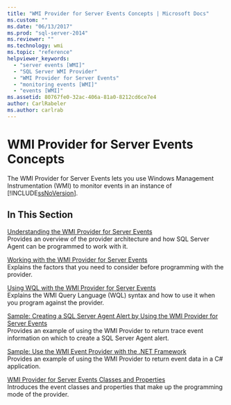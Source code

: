 ```yaml
---
title: "WMI Provider for Server Events Concepts | Microsoft Docs"
ms.custom: ""
ms.date: "06/13/2017"
ms.prod: "sql-server-2014"
ms.reviewer: ""
ms.technology: wmi
ms.topic: "reference"
helpviewer_keywords: 
  - "server events [WMI]"
  - "SQL Server WMI Provider"
  - "WMI Provider for Server Events"
  - "monitoring events [WMI]"
  - "events [WMI]"
ms.assetid: 80767fe0-32ac-406a-81a0-8212cd6ce7e4
author: CarlRabeler
ms.author: carlrab
---
```

# WMI Provider for Server Events Concepts
  The WMI Provider for Server Events lets you use Windows Management Instrumentation (WMI) to monitor events in an instance of [!INCLUDE[ssNoVersion](../../includes/ssnoversion-md.md)].  
  
## In This Section  
 [Understanding the WMI Provider for Server Events](understanding-the-wmi-provider-for-server-events.md)  
 Provides an overview of the provider architecture and how SQL Server Agent can be programmed to work with it.  
  
 [Working with the WMI Provider for Server Events](working-with-the-wmi-provider-for-server-events.md)  
 Explains the factors that you need to consider before programming with the provider.  
  
 [Using WQL with the WMI Provider for Server Events](using-wql-with-the-wmi-provider-for-server-events.md)  
 Explains the WMI Query Language (WQL) syntax and how to use it when you program against the provider.  
  
 [Sample: Creating a SQL Server Agent Alert by Using the WMI Provider for Server Events](sample-creating-a-sql-server-agent-alert-with-the-wmi-provider.md)  
 Provides an example of using the WMI Provider to return trace event information on which to create a SQL Server Agent alert.  
  
 [Sample: Use the WMI Event Provider with the .NET Framework](sample-using-the-wmi-event-provider-with-the-net-framework.md)  
 Provides an example of using the WMI Provider to return event data in a C# application.  
  
 [WMI Provider for Server Events Classes and Properties](wmi-provider-for-server-events-classes-and-properties.md)  
 Introduces the event classes and properties that make up the programming mode of the provider.  
  
  

